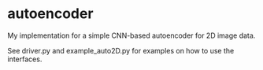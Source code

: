 # autoencoder

My implementation for a simple CNN-based autoencoder for 2D image data.

See driver.py and example_auto2D.py for examples on how to use the interfaces.
